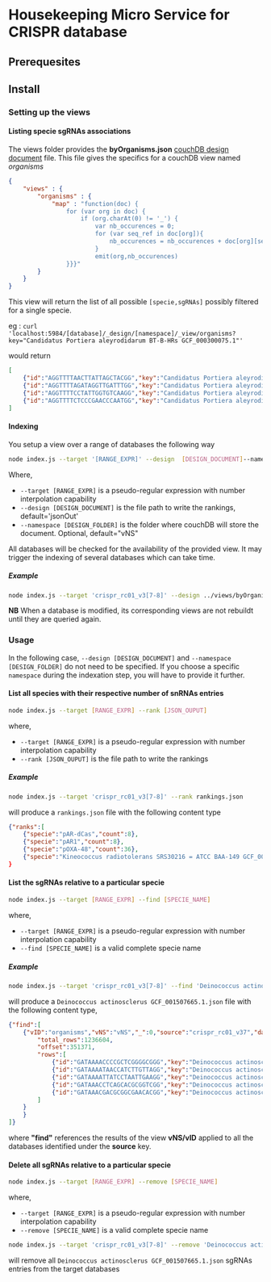 # Housekeeping Micro Service for CRISPR database

## Prerequesites

## Install

### Setting up the views

#### Listing specie sgRNAs associations

The views folder provides the **byOrganisms.json** [couchDB design document](https://docs.couchdb.org/en/stable/ddocs/index.html) file. This file gives the specifics for a couchDB view named *organisms*

```json
{
    "views" : {
        "organisms" : {
            "map" : "function(doc) { 
                for (var org in doc) { 
                    if (org.charAt(0) != '_') { 
                        var nb_occurences = 0; 
                        for (var seq_ref in doc[org]){
                            nb_occurences = nb_occurences + doc[org][seq_ref].length
                        } 
                        emit(org,nb_occurences)
                }}}"
        }
    }
}
```

This view will return the list of all possible `[specie,sgRNAs]` possibly filtered for a single specie.

eg : `curl 'localhost:5984/[database]/_design/[namespace]/_view/organisms?key="Candidatus Portiera aleyrodidarum BT-B-HRs GCF_000300075.1"'`

would return

```json
[
    {"id":"AGGTTTTAACTTATTAGCTACGG","key":"Candidatus Portiera aleyrodidarum BT-B-HRs GCF_000300075.1","value":1},
    {"id":"AGGTTTTAGATAGGTTGATTTGG","key":"Candidatus Portiera aleyrodidarum BT-B-HRs GCF_000300075.1","value":1},
    {"id":"AGGTTTTCCTATTGGTGTCAAGG","key":"Candidatus Portiera aleyrodidarum BT-B-HRs GCF_000300075.1","value":1},
    {"id":"AGGTTTTCTCCCGAACCCAATGG","key":"Candidatus Portiera aleyrodidarum BT-B-HRs GCF_000300075.1","value":1}
]
```

#### Indexing

You setup a view over a range of databases the following way

```sh
node index.js --target '[RANGE_EXPR]' --design  [DESIGN_DOCUMENT]--namespace [DESIGN_FOLDER]
```

Where,

* `--target [RANGE_EXPR]` is a pseudo-regular expression with number interpolation capability
* `--design [DESIGN_DOCUMENT]` is the file path to write the rankings, default='jsonOut'
* `--namespace [DESIGN_FOLDER]` is the folder where couchDB will store the document. Optional, default="vNS"


All databases will be checked for the availability of the provided view. It may trigger the indexing of several databases which can take time.

##### Example

```sh
node index.js --target 'crispr_rc01_v3[7-8]' --design ../views/byOrganism.json
```

**NB** When a database is modified, its corresponding views are not rebuildt until they are queried again.

### Usage

In the following case, `--design [DESIGN_DOCUMENT]` and `--namespace [DESIGN_FOLDER]` do not need to be specified.
If you choose a specific `namespace` during the indexation step, you will have to provide it further.

#### List all species with their respective number of snRNAs entries

```sh
node index.js --target [RANGE_EXPR] --rank [JSON_OUPUT]
```

where,

* `--target [RANGE_EXPR]` is a pseudo-regular expression with number interpolation capability
* `--rank [JSON_OUPUT]` is the file path to write the rankings

##### Example

```sh
node index.js --target 'crispr_rc01_v3[7-8]' --rank rankings.json
```

will produce a `rankings.json` file with the following content type

```json
{"ranks":[
    {"specie":"pAR-dCas","count":8},
    {"specie":"pAR1","count":8},
    {"specie":"pOXA-48","count":36},
    {"specie":"Kineococcus radiotolerans SRS30216 = ATCC BAA-149 GCF_000017305.1","count":88}
}
```

#### List the sgRNAs relative to a particular specie

```sh
node index.js --target [RANGE_EXPR] --find [SPECIE_NAME]
```

where,

* `--target [RANGE_EXPR]` is a pseudo-regular expression with number interpolation capability
* `--find [SPECIE_NAME]` is a valid complete specie name

##### Example

```sh
node index.js --target 'crispr_rc01_v3[7-8]' --find 'Deinococcus actinosclerus GCF_001507665.1'
```

will produce a `Deinococcus actinosclerus GCF_001507665.1.json` file with the following content type,

```json
{"find":[
    {"vID":"organisms","vNS":"vNS","_":0,"source":"crispr_rc01_v37","data":{
        "total_rows":1236604,
        "offset":351371,
        "rows":[
            {"id":"GATAAAACCCCGCTCGGGGCGGG","key":"Deinococcus actinosclerus GCF_001507665.1","value":1},
            {"id":"GATAAAATAACCATCTTGTTAGG","key":"Deinococcus actinosclerus GCF_001507665.1","value":1},
            {"id":"GATAAAATTATCCTAATTGAAGG","key":"Deinococcus actinosclerus GCF_001507665.1","value":1},
            {"id":"GATAAACCTCAGCACGCGGTCGG","key":"Deinococcus actinosclerus GCF_001507665.1","value":1},
            {"id":"GATAAACGACGCGGCGAACACGG","key":"Deinococcus actinosclerus GCF_001507665.1","value":1}
        ]
    }
    }
]}
```

where **"find"** references the results of the view **vNS/vID** applied to all the databases identified under the **source** key.

#### Delete all sgRNAs relative to a particular specie

```sh
node index.js --target [RANGE_EXPR] --remove [SPECIE_NAME]
```

where,

* `--target [RANGE_EXPR]` is a pseudo-regular expression with number interpolation capability
* `--remove [SPECIE_NAME]` is a valid complete specie name

```sh
node index.js --target 'crispr_rc01_v3[7-8]' --remove 'Deinococcus actinosclerus GCF_001507665.1'
```

will remove all `Deinococcus actinosclerus GCF_001507665.1.json` sgRNAs entries from the target databases
